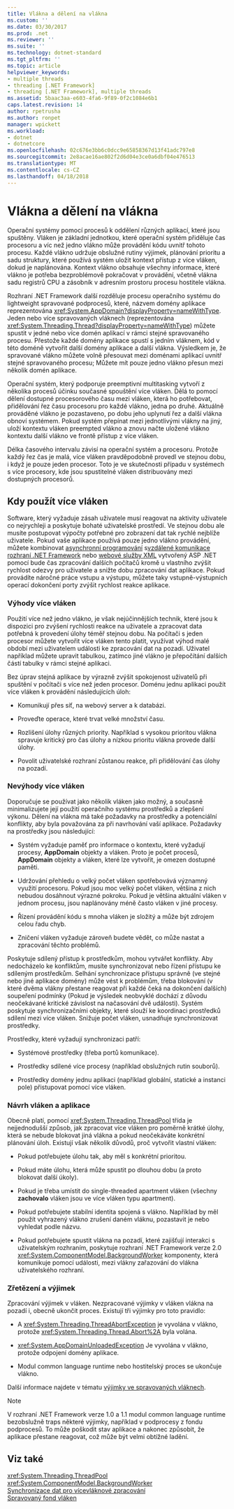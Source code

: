 ```yaml
---
title: Vlákna a dělení na vlákna
ms.custom: ''
ms.date: 03/30/2017
ms.prod: .net
ms.reviewer: ''
ms.suite: ''
ms.technology: dotnet-standard
ms.tgt_pltfrm: ''
ms.topic: article
helpviewer_keywords:
- multiple threads
- threading [.NET Framework]
- threading [.NET Framework], multiple threads
ms.assetid: 5baac3aa-e603-4fa6-9f89-0f2c1084e6b1
caps.latest.revision: 14
author: rpetrusha
ms.author: ronpet
manager: wpickett
ms.workload:
- dotnet
- dotnetcore
ms.openlocfilehash: 02c676e3bb6c0dcc9e65858367d13f41adc797e8
ms.sourcegitcommit: 2e8acae16ae802f2d6d04e3ce0a6dbf04e476513
ms.translationtype: MT
ms.contentlocale: cs-CZ
ms.lasthandoff: 04/18/2018
---
```

# <a name="threads-and-threading"></a>Vlákna a dělení na vlákna
Operační systémy pomocí procesů k oddělení různých aplikací, které jsou spuštěny. Vláken je základní jednotkou, které operační systém přiděluje čas procesoru a víc než jedno vlákno může provádění kódu uvnitř tohoto procesu. Každé vlákno udržuje obslužné rutiny výjimek, plánování prioritu a sadu struktury, které používá systém uložit kontext přístup z více vláken, dokud je naplánována. Kontext vlákno obsahuje všechny informace, které vlákno je potřeba bezproblémově pokračovat v provádění, včetně vlákna sadu registrů CPU a zásobník v adresním prostoru procesu hostitele vlákna.  
  
 Rozhraní .NET Framework další rozděluje procesu operačního systému do lightweight spravované podprocesů, které, názvem domény aplikace reprezentována <xref:System.AppDomain?displayProperty=nameWithType>. Jeden nebo více spravovaných vláknech (reprezentována <xref:System.Threading.Thread?displayProperty=nameWithType>) můžete spustit v jedné nebo více domén aplikací v rámci stejné spravovaného procesu. Přestože každé domény aplikace spustí s jedním vláknem, kód v této doméně vytvořit další domény aplikace a další vlákna. Výsledkem je, že spravované vlákno můžete volně přesouvat mezi doménami aplikací uvnitř stejné spravovaného procesu; Můžete mít pouze jedno vlákno přesun mezi několik domén aplikace.  
  
 Operační systém, který podporuje preemptivní multitasking vytvoří z několika procesů účinku současné spouštění více vláken. Dělá to pomocí dělení dostupné procesorového času mezi vláken, která ho potřebovat, přidělování řez času procesoru pro každé vlákno, jedna po druhé. Aktuálně prováděné vlákno je pozastaveno, po dobu jeho uplynutí řez a další vlákna obnoví systémem. Pokud systém přepínat mezi jednotlivými vlákny na jiný, uloží kontextu vláken preempted vlákno a znovu načte uložené vlákno kontextu další vlákno ve frontě přístup z více vláken.  
  
 Délka časového intervalu závisí na operační systém a procesoru. Protože každý řez čas je malá, více vláken pravděpodobně provedl ve stejnou dobu, i když je pouze jeden procesor. Toto je ve skutečnosti případu v systémech s více procesory, kde jsou spustitelné vláken distribuovány mezi dostupných procesorů.  
  
## <a name="when-to-use-multiple-threads"></a>Kdy použít více vláken  
 Software, který vyžaduje zásah uživatele musí reagovat na aktivity uživatele co nejrychleji a poskytuje bohaté uživatelské prostředí. Ve stejnou dobu ale musíte postupovat výpočty potřebné pro zobrazení dat tak rychlé nejblíže uživatele. Pokud vaše aplikace používá pouze jedno vlákno provádění, můžete kombinovat [asynchronní programování](../../../docs/standard/asynchronous-programming-patterns/calling-synchronous-methods-asynchronously.md) s[vzdálené komunikace rozhraní .NET Framework](https://msdn.microsoft.com/library/eccb1d31-0a22-417a-97fd-f4f1f3aa4462) nebo [webové služby XML](https://msdn.microsoft.com/library/1e64af78-d705-4384-b08d-591a45f4379c) vytvořený ASP .NET pomocí bude čas zpracování dalších počítačů kromě u vlastního zvýšit rychlost odezvy pro uživatele a snižte dobu zpracování dat aplikace. Pokud provádíte náročné práce vstupu a výstupu, můžete taky vstupně-výstupních operací dokončení porty zvýšit rychlost reakce aplikace.  
  
### <a name="advantages-of-multiple-threads"></a>Výhody více vláken  
 Použití více než jedno vlákno, je však nejúčinnějších technik, které jsou k dispozici pro zvýšení rychlosti reakce na uživatele a zpracovat data potřebná k provedení úlohy téměř stejnou dobu. Na počítači s jeden procesor můžete vytvořit více vláken tento platit, využívat výhod malé období mezi uživatelem události ke zpracování dat na pozadí. Uživatel například můžete upravit tabulkou, zatímco jiné vlákno je přepočítání dalších částí tabulky v rámci stejné aplikaci.  
  
 Bez úprav stejná aplikace by výrazně zvýšit spokojenost uživatelů při spuštění v počítači s více než jeden procesor. Doménu jednu aplikaci použít více vláken k provádění následujících úloh:  
  
-   Komunikují přes síť, na webový server a k databázi.  
  
-   Proveďte operace, které trvat velké množství času.  
  
-   Rozlišení úlohy různých priority. Například s vysokou prioritou vlákna spravuje kritický pro čas úlohy a nízkou prioritu vlákna provede další úlohy.  
  
-   Povolit uživatelské rozhraní zůstanou reakce, při přidělování čas úlohy na pozadí.  
  
### <a name="disadvantages-of-multiple-threads"></a>Nevýhody více vláken  
 Doporučuje se používat jako několik vláken jako možný, a současně minimalizujete její použití operačního systému prostředků a zlepšení výkonu. Dělení na vlákna má také požadavky na prostředky a potenciální konflikty, aby byla považována za při navrhování vaší aplikace. Požadavky na prostředky jsou následující:  
  
-   Systém vyžaduje paměť pro informace o kontextu, které vyžadují procesy, **AppDomain** objekty a vláken. Proto je počet procesů, **AppDomain** objekty a vláken, které lze vytvořit, je omezen dostupné paměti.  
  
-   Udržování přehledu o velký počet vláken spotřebovává významný využití procesoru. Pokud jsou moc velký počet vláken, většina z nich nebudou dosáhnout výrazné pokroku. Pokud je většina aktuální vláken v jednom procesu, jsou naplánovány méně často vláken v jiné procesy.  
  
-   Řízení provádění kódu s mnoha vláken je složitý a může být zdrojem celou řadu chyb.  
  
-   Zničení vláken vyžaduje zároveň budete vědět, co může nastat a zpracování těchto problémů.  
  
 Poskytuje sdílený přístup k prostředkům, mohou vytvářet konflikty. Aby nedocházelo ke konfliktům, musíte synchronizovat nebo řízení přístupu ke sdíleným prostředkům. Selhání synchronizace přístupu správně (ve stejné nebo jiné aplikace domény) může vést k problémům, třeba blokování (v které dvěma vlákny přestane reagovat při každé čeká na dokončení dalších) soupeření podmínky (Pokud je výsledek neobvyklé dochází z důvodu neočekávané kritické závislost na načasování dvě události). Systém poskytuje synchronizačními objekty, které slouží ke koordinaci prostředků sdílení mezi více vláken. Snižuje počet vláken, usnadňuje synchronizovat prostředky.  
  
 Prostředky, které vyžadují synchronizaci patří:  
  
-   Systémové prostředky (třeba portů komunikace).  
  
-   Prostředky sdílené více procesy (například obslužných rutin souborů).  
  
-   Prostředky domény jednu aplikaci (například globální, statické a instanci pole) přistupovat pomocí více vláken.  
  
### <a name="threading-and-application-design"></a>Návrh vláken a aplikace  
 Obecně platí, pomocí <xref:System.Threading.ThreadPool> třída je nejjednodušší způsob, jak zpracovat více vláken pro poměrně krátké úlohy, která se nebude blokovat jiná vlákna a pokud neočekáváte konkrétní plánování úloh. Existují však několik důvodů, proč vytvořit vlastní vláken:  
  
-   Pokud potřebujete úlohu tak, aby měl s konkrétní prioritou.  
  
-   Pokud máte úlohu, která může spustit po dlouhou dobu (a proto blokovat další úkoly).  
  
-   Pokud je třeba umístit do single-threaded apartment vláken (všechny **zachovalo** vláken jsou ve více vláken typu apartment).  
  
-   Pokud potřebujete stabilní identita spojená s vlákno. Například by měl použít vyhrazený vlákno zrušení daném vláknu, pozastavit je nebo vyhledat podle názvu.  
  
-   Pokud potřebujete spustit vlákna na pozadí, které zajišťují interakci s uživatelským rozhraním, poskytuje rozhraní .NET Framework verze 2.0 <xref:System.ComponentModel.BackgroundWorker> komponenty, která komunikuje pomocí události, mezi vlákny zařazování do vlákna uživatelského rozhraní.  
  
### <a name="threading-and-exceptions"></a>Zřetězení a výjimek  
 Zpracování výjimek v vláken. Nezpracované výjimky v vláken vlákna na pozadí i, obecně ukončit proces. Existují tři výjimky pro toto pravidlo:  
  
-   A <xref:System.Threading.ThreadAbortException> je vyvolána v vlákno, protože <xref:System.Threading.Thread.Abort%2A> byla volána.  
  
-   <xref:System.AppDomainUnloadedException> Je vyvolána v vlákno, protože odpojení domény aplikace.  
  
-   Modul common language runtime nebo hostitelský proces se ukončuje vlákno.  
  
 Další informace najdete v tématu [výjimky ve spravovaných vláknech](../../../docs/standard/threading/exceptions-in-managed-threads.md).  
  
> [!NOTE]
>  V rozhraní .NET Framework verze 1.0 a 1.1 modul common language runtime bezobslužně traps některé výjimky, například v podprocesy z fondu podprocesů. To může poškodit stav aplikace a nakonec způsobit, že aplikace přestane reagovat, což může být velmi obtížné ladění.  
  
## <a name="see-also"></a>Viz také  
 <xref:System.Threading.ThreadPool>  
 <xref:System.ComponentModel.BackgroundWorker>  
 [Synchronizace dat pro vícevláknové zpracování](../../../docs/standard/threading/synchronizing-data-for-multithreading.md)  
 [Spravovaný fond vláken](../../../docs/standard/threading/the-managed-thread-pool.md)
